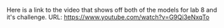 Here is a link to the video that shows off both of the models for lab 8 and it's challenge.
URL: https://www.youtube.com/watch?v=G9Qi3eNxqTo 
